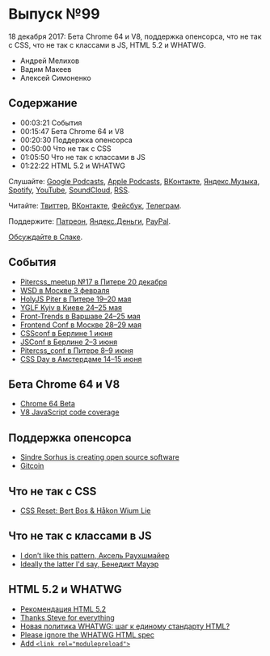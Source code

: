 # Выпуск №99

18 декабря 2017: Бета Chrome 64 и V8, поддержка опенсорса, что не так с CSS, что не так с классами в JS, HTML 5.2 и WHATWG.

- Андрей Мелихов
- Вадим Макеев
- Алексей Симоненко

## Содержание

- 00:03:21 События
- 00:15:47 Бета Chrome 64 и V8
- 00:20:30 Поддержка опенсорса
- 00:50:00 Что не так с CSS
- 01:05:50 Что не так с классами в JS
- 01:22:22 HTML 5.2 и WHATWG

Слушайте: [Google Podcasts](https://podcasts.google.com/?feed=aHR0cHM6Ly93ZWItc3RhbmRhcmRzLnJ1L3BvZGNhc3QvZmVlZC8), [Apple Podcasts](https://itunes.apple.com/podcast/id1080500016), [ВКонтакте](https://vk.com/podcasts-32017543), [Яндекс.Музыка](https://music.yandex.ru/album/6245956), [Spotify](https://open.spotify.com/show/3rzAcADjpBpXt73L0epTjV), [YouTube](https://www.youtube.com/playlist?list=PLMBnwIwFEFHcwuevhsNXkFTcadeX5R1Go), [SoundCloud](https://soundcloud.com/web-standards), [RSS](https://web-standards.ru/podcast/feed/).

Читайте: [Твиттер](https://twitter.com/webstandards_ru), [ВКонтакте](https://vk.com/webstandards_ru), [Фейсбук](https://www.facebook.com/webstandardsru), [Телеграм](https://t.me/webstandards_ru).

Поддержите: [Патреон](https://www.patreon.com/webstandards_ru), [Яндекс.Деньги](https://money.yandex.ru/to/41001119329753), [PayPal](https://www.paypal.me/pepelsbey).

[Обсуждайте в Слаке](http://slack.web-standards.ru/).

## События

- [Pitercss_meetup №17 в Питере 20 декабря](https://pitercss.timepad.ru/event/627086/)
- [WSD в Москве 3 февраля](https://wsd.events/2018/02/03/)
- [HolyJS Piter в Питере 19–20 мая](https://holyjs-piter.ru/)
- [YGLF Kyiv в Киеве 24–25 мая](http://yglf.com.ua/)
- [Front-Trends в Варшаве 24–25 мая](https://2018.front-trends.com/)
- [Frontend Conf в Москве 28–29 мая](http://frontendconf.ru/)
- [CSSconf в Берлине 1 июня](https://2018.cssconf.eu/)
- [JSConf в Берлине 2–3 июня](https://2018.jsconf.eu/)
- [Pitercss_conf в Питере 8–9 июня](https://pitercss.com/)
- [CSS Day в Амстердаме 14–15 июня](https://cssday.nl/2018)

## Бета Chrome 64 и V8

- [Chrome 64 Beta](https://developers.google.com/web/updates/2017/12/chrome-63-64-media-updates)
- [V8 JavaScript code coverage](https://v8project.blogspot.ru/2017/12/javascript-code-coverage.html)

## Поддержка опенсорса

- [Sindre Sorhus is creating open source software](https://www.patreon.com/sindresorhus)
- [Gitcoin](https://gitcoin.co/)

## Что не так с CSS

- [CSS Reset: Bert Bos & Håkon Wium Lie](https://vimeo.com/237192358)

## Что не так с классами в JS

- [I don’t like this pattern, Аксель Раухшмайер](https://twitter.com/rauschma/status/937832318177366016)
- [Ideally the latter I'd say, Бенедикт Мауэр](https://twitter.com/bmeurer/status/937968208140750851)

## HTML 5.2 и WHATWG

- [Рекомендация HTML 5.2](https://www.w3.org/TR/html52/changes.html#changes)
- [Thanks Steve for everything](https://lists.w3.org/Archives/Public/public-html/2017Dec/0006.html)
- [Новая политика WHATWG: шаг к единому стандарту HTML?](http://css-live.ru/vecssti-s-polej/novaya-politika-whatwg-shag-k-edinomu-standartu-html.html)
- [Please ignore the WHATWG HTML spec](https://twitter.com/heydonworks/status/940486866201169920)
- [Add `<link rel="modulepreload">`](https://github.com/whatwg/html/commit/7c28027b80208aa6b126fa7b086c44877f584178)
